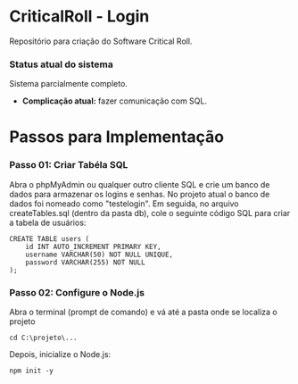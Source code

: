 # CriticalRoll - Login

Repositório para criação do Software Critical Roll.

<h3 style="text-align: justify;">Status atual do sistema</h3>
Sistema parcialmente completo.

* __Complicação atual:__ fazer comunicação com SQL.

# Passos para Implementação
<h3>Passo 01: Criar Tabéla SQL</h3>
Abra o phpMyAdmin ou qualquer outro cliente SQL e crie um banco de dados para armazenar os logins e senhas. No projeto atual o banco de dados foi nomeado como "testelogin". Em seguida, no arquivo createTables.sql (dentro da pasta db), cole o seguinte código SQL para criar a tabela de usuários:
<!-- /wp:tadv/classic-paragraph -->

<!-- wp:code -->
<pre class="wp-block-code"><code>CREATE TABLE users (
    id INT AUTO_INCREMENT PRIMARY KEY,
    username VARCHAR(50) NOT NULL UNIQUE,
    password VARCHAR(255) NOT NULL
);
</code></pre>
<!-- /wp:code -->

<!-- wp:tadv/classic-paragraph -->

<h3>Passo 02: Configure o Node.js</h3>
Abra o terminal (prompt de comando) e vá até a pasta onde se localiza o projeto
<!-- /wp:tadv/classic-paragraph -->

<!-- wp:code -->
<pre class="wp-block-code"><code>cd C:\projeto\...
</code></pre>
<!-- /wp:code -->

<!-- wp:tadv/classic-paragraph -->

Depois, inicialize o Node.js:
<!-- /wp:tadv/classic-paragraph -->

<!-- wp:code -->
<pre class="wp-block-code"><code>npm init -y
</code></pre>
<!-- /wp:code -->

<!-- wp:tadv/classic-paragraph -->
